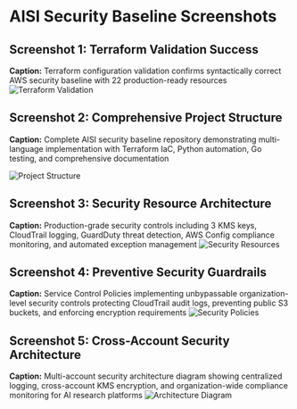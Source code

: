 # AISI Security Baseline Screenshots

## Screenshot 1: Terraform Validation Success
**Caption:** Terraform configuration validation confirms syntactically correct AWS security baseline with 22 production-ready resources
![Terraform Validation](01-terraform-validation.png)



## Screenshot 2: Comprehensive Project Structure  
**Caption:** Complete AISI security baseline repository demonstrating multi-language implementation with Terraform IaC, Python automation, Go testing, and comprehensive documentation

![Project Structure](02-project-structure.png)


## Screenshot 3: Security Resource Architecture
**Caption:** Production-grade security controls including 3 KMS keys, CloudTrail logging, GuardDuty threat detection, AWS Config compliance monitoring, and automated exception management
![Security Resources](03-security-resources.png)


## Screenshot 4: Preventive Security Guardrails
**Caption:** Service Control Policies implementing unbypassable organization-level security controls protecting CloudTrail audit logs, preventing public S3 buckets, and enforcing encryption requirements
![Security Policies](04-security-policies.png)


## Screenshot 5: Cross-Account Security Architecture
**Caption:** Multi-account security architecture diagram showing centralized logging, cross-account KMS encryption, and organization-wide compliance monitoring for AI research platforms
![Architecture Diagram](05-architecture-diagram.png)
